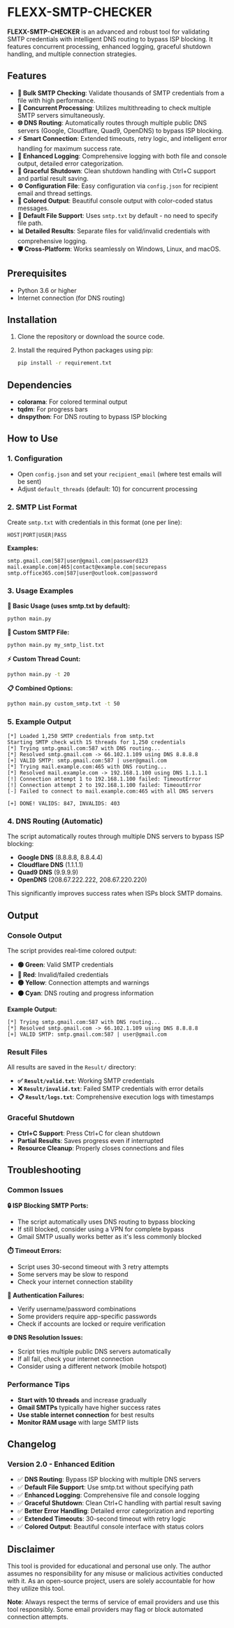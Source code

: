# FLEXX-SMTP-CHECKER

**FLEXX-SMTP-CHECKER** is an advanced and robust tool for validating SMTP credentials with intelligent DNS routing to bypass ISP blocking. It features concurrent processing, enhanced logging, graceful shutdown handling, and multiple connection strategies.

## Features

- **🚀 Bulk SMTP Checking**: Validate thousands of SMTP credentials from a file with high performance.
- **🔄 Concurrent Processing**: Utilizes multithreading to check multiple SMTP servers simultaneously.
- **🌐 DNS Routing**: Automatically routes through multiple public DNS servers (Google, Cloudflare, Quad9, OpenDNS) to bypass ISP blocking.
- **⚡ Smart Connection**: Extended timeouts, retry logic, and intelligent error handling for maximum success rate.
- **📝 Enhanced Logging**: Comprehensive logging with both file and console output, detailed error categorization.
- **🛑 Graceful Shutdown**: Clean shutdown handling with Ctrl+C support and partial result saving.
- **⚙️ Configuration File**: Easy configuration via `config.json` for recipient email and thread settings.
- **🎨 Colored Output**: Beautiful console output with color-coded status messages.
- **🔧 Default File Support**: Uses `smtp.txt` by default - no need to specify file path.
- **📊 Detailed Results**: Separate files for valid/invalid credentials with comprehensive logging.
- **🛡️ Cross-Platform**: Works seamlessly on Windows, Linux, and macOS.

## Prerequisites

- Python 3.6 or higher
- Internet connection (for DNS routing)

## Installation

1.  Clone the repository or download the source code.
2.  Install the required Python packages using pip:

    ```bash
    pip install -r requirement.txt
    ```

## Dependencies

- **colorama**: For colored terminal output
- **tqdm**: For progress bars
- **dnspython**: For DNS routing to bypass ISP blocking

## How to Use

### 1. Configuration
- Open `config.json` and set your `recipient_email` (where test emails will be sent)
- Adjust `default_threads` (default: 10) for concurrent processing

### 2. SMTP List Format
Create `smtp.txt` with credentials in this format (one per line):
```
HOST|PORT|USER|PASS
```
**Examples:**
```
smtp.gmail.com|587|user@gmail.com|password123
mail.example.com|465|contact@example.com|securepass
smtp.office365.com|587|user@outlook.com|password
```

### 3. Usage Examples

**🚀 Basic Usage (uses smtp.txt by default):**
```bash
python main.py
```

**📄 Custom SMTP File:**
```bash
python main.py my_smtp_list.txt
```

**⚡ Custom Thread Count:**
```bash
python main.py -t 20
```

**📋 Combined Options:**
```bash
python main.py custom_smtp.txt -t 50
```

### 5. Example Output
```
[*] Loaded 1,250 SMTP credentials from smtp.txt
Starting SMTP check with 15 threads for 1,250 credentials
[*] Trying smtp.gmail.com:587 with DNS routing...
[*] Resolved smtp.gmail.com -> 66.102.1.109 using DNS 8.8.8.8
[+] VALID SMTP: smtp.gmail.com:587 | user@gmail.com
[*] Trying mail.example.com:465 with DNS routing...
[*] Resolved mail.example.com -> 192.168.1.100 using DNS 1.1.1.1
[!] Connection attempt 1 to 192.168.1.100 failed: TimeoutError
[!] Connection attempt 2 to 192.168.1.100 failed: TimeoutError
[-] Failed to connect to mail.example.com:465 with all DNS servers

[+] DONE! VALIDS: 847, INVALIDS: 403
```

### 4. DNS Routing (Automatic)
The script automatically routes through multiple DNS servers to bypass ISP blocking:
- **Google DNS** (8.8.8.8, 8.8.4.4)
- **Cloudflare DNS** (1.1.1.1)
- **Quad9 DNS** (9.9.9.9)
- **OpenDNS** (208.67.222.222, 208.67.220.220)

This significantly improves success rates when ISPs block SMTP domains.

## Output

### Console Output
The script provides real-time colored output:
- **🟢 Green**: Valid SMTP credentials
- **🔴 Red**: Invalid/failed credentials
- **🟡 Yellow**: Connection attempts and warnings
- **🟠 Cyan**: DNS routing and progress information

**Example Output:**
```
[*] Trying smtp.gmail.com:587 with DNS routing...
[*] Resolved smtp.gmail.com -> 66.102.1.109 using DNS 8.8.8.8
[+] VALID SMTP: smtp.gmail.com:587 | user@gmail.com
```

### Result Files
All results are saved in the `Result/` directory:

- **✅ `Result/valid.txt`**: Working SMTP credentials
- **❌ `Result/invalid.txt`**: Failed SMTP credentials with error details
- **📋 `Result/logs.txt`**: Comprehensive execution logs with timestamps

### Graceful Shutdown
- **Ctrl+C Support**: Press Ctrl+C for clean shutdown
- **Partial Results**: Saves progress even if interrupted
- **Resource Cleanup**: Properly closes connections and files

## Troubleshooting

### Common Issues

**🔒 ISP Blocking SMTP Ports:**
- The script automatically uses DNS routing to bypass blocking
- If still blocked, consider using a VPN for complete bypass
- Gmail SMTP usually works better as it's less commonly blocked

**⏱️ Timeout Errors:**
- Script uses 30-second timeout with 3 retry attempts
- Some servers may be slow to respond
- Check your internet connection stability

**🔐 Authentication Failures:**
- Verify username/password combinations
- Some providers require app-specific passwords
- Check if accounts are locked or require verification

**🌐 DNS Resolution Issues:**
- Script tries multiple public DNS servers automatically
- If all fail, check your internet connection
- Consider using a different network (mobile hotspot)

### Performance Tips

- **Start with 10 threads** and increase gradually
- **Gmail SMTPs** typically have higher success rates
- **Use stable internet connection** for best results
- **Monitor RAM usage** with large SMTP lists

## Changelog

### Version 2.0 - Enhanced Edition
- ✅ **DNS Routing**: Bypass ISP blocking with multiple DNS servers
- ✅ **Default File Support**: Use smtp.txt without specifying path
- ✅ **Enhanced Logging**: Comprehensive file and console logging
- ✅ **Graceful Shutdown**: Clean Ctrl+C handling with partial result saving
- ✅ **Better Error Handling**: Detailed error categorization and reporting
- ✅ **Extended Timeouts**: 30-second timeout with retry logic
- ✅ **Colored Output**: Beautiful console interface with status colors

## Disclaimer

This tool is provided for educational and personal use only. The author assumes no responsibility for any misuse or malicious activities conducted with it. As an open-source project, users are solely accountable for how they utilize this tool.

**Note**: Always respect the terms of service of email providers and use this tool responsibly. Some email providers may flag or block automated connection attempts.
